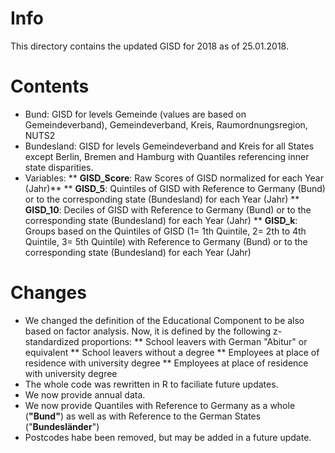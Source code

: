 # Info
This directory contains the updated GISD for 2018 as of 25.01.2018. 

# Contents
* Bund: GISD for levels Gemeinde (values are based on Gemeindeverband), Gemeindeverband, Kreis, Raumordnungsregion, NUTS2
* Bundesland: GISD for levels Gemeindeverband and Kreis for all States except Berlin, Bremen and Hamburg with Quantiles referencing inner state disparities.
* Variables: 
** **GISD_Score**: Raw Scores of GISD normalized for each Year (Jahr)** 
** **GISD_5**: Quintiles of GISD with Reference to Germany (Bund) or to the corresponding state (Bundesland) for each Year (Jahr)
** **GISD_10**: Deciles of GISD with Reference to Germany (Bund) or to the corresponding state (Bundesland) for each Year (Jahr)
** **GISD_k**: Groups based on the Quintiles of GISD (1= 1th Quintile, 2= 2th to 4th Quintile, 3= 5th Quintile) with Reference to Germany (Bund) or to the corresponding state (Bundesland) for each Year (Jahr)

# Changes
* We changed the definition of the Educational Component to be also based on factor analysis. Now, it is defined by the following z-standardized proportions: 
** School leavers with German "Abitur" or equivalent
** School leavers without a degree
** Employees at place of residence with university degree
** Employees at place of residence with university degree
* The whole code was rewritten in R to faciliate future updates.
* We now provide annual data.
* We now provide Quantiles with Reference to Germany as a whole (__"Bund"__) as well as with Reference to the German States ("__Bundesländer__")
* Postcodes habe been removed, but may be added in a future update.

